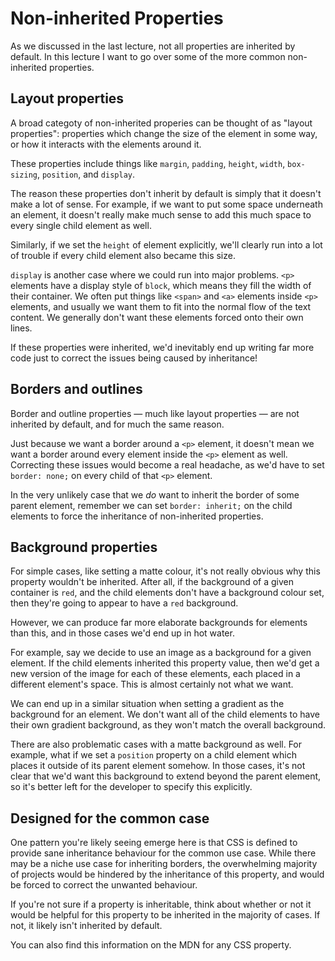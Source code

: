 # Non-inherited Properties

As we discussed in the last lecture, not all properties are inherited by default. In this lecture I want to go over some of the more common non-inherited properties.

## Layout properties

A broad categoty of non-inherited properies can be thought of as "layout properties": properties which change the size of the element in some way, or how it interacts with the elements around it.

These properties include things like `margin`, `padding`, `height`, `width`, `box-sizing`, `position`, and `display`.

The reason these properties don't inherit by default is simply that it doesn't make a lot of sense. For example, if we want to put some space underneath an element, it doesn't really make much sense to add this much space to every single child element as well.

Similarly, if we set the `height` of element explicitly, we'll clearly run into a lot of trouble if every child element also became this size.

`display` is another case where we could run into major problems. `<p>` elements have a display style of `block`, which means they fill the width of their container. We often put things like `<span>` and `<a>` elements inside `<p>` elements, and usually we want them to fit into the normal flow of the text content. We generally don't want these elements forced onto their own lines.

If these properties were inherited, we'd inevitably end up writing far more code just to correct the issues being caused by inheritance!

## Borders and outlines

Border and outline properties &mdash; much like layout properties &mdash; are not inherited by default, and for much the same reason.

Just because we want a border around a `<p>` element, it doesn't mean we want a border around every element inside the `<p>` element as well. Correcting these issues would become a real headache, as we'd have to set `border: none;` on every child of that `<p>` element.

In the very unlikely case that we *do* want to inherit the border of some parent element, remember we can set `border: inherit;` on the child elements to force the inheritance of non-inherited properties.

## Background properties

For simple cases, like setting a matte colour, it's not really obvious why this property wouldn't be inherited. After all, if the background of a given container is `red`, and the child elements don't have a background colour set, then they're going to appear to have a `red` background.

However, we can produce far more elaborate backgrounds for elements than this, and in those cases we'd end up in hot water.

For example, say we decide to use an image as a background for a given element. If the child elements inherited this property value, then we'd get a new version of the image for each of these elements, each placed in a different element's space. This is almost certainly not what we want.

We can end up in a similar situation when setting a gradient as the background for an element. We don't want all of the child elements to have their own gradient background, as they won't match the overall background.

There are also problematic cases with a matte background as well. For example, what if we set a `position` property on a child element which places it outside of its parent element somehow. In those cases, it's not clear that we'd want this background to extend beyond the parent element, so it's better left for the developer to specify this explicitly.

## Designed for the common case

One pattern you're likely seeing emerge here is that CSS is defined to provide sane inheritance behaviour for the common use case. While there may be a niche use case for inheriting borders, the overwhelming majority of projects would be hindered by the inheritance of this property, and would be forced to correct the unwanted behaviour.

If you're not sure if a property is inheritable, think about whether or not it would be helpful for this property to be inherited in the majority of cases. If not, it likely isn't inherited by default.

You can also find this information on the MDN for any CSS property.

